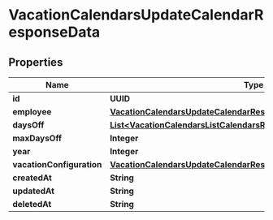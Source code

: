 

# VacationCalendarsUpdateCalendarResponseData


## Properties

| Name | Type | Description | Notes |
|------------ | ------------- | ------------- | -------------|
|**id** | **UUID** |  |  [optional] |
|**employee** | [**VacationCalendarsUpdateCalendarResponseDataEmployee**](VacationCalendarsUpdateCalendarResponseDataEmployee.md) |  |  [optional] |
|**daysOff** | [**List&lt;VacationCalendarsListCalendarsResponseDataInnerDaysOffInner&gt;**](VacationCalendarsListCalendarsResponseDataInnerDaysOffInner.md) |  |  [optional] |
|**maxDaysOff** | **Integer** |  |  [optional] |
|**year** | **Integer** |  |  [optional] |
|**vacationConfiguration** | [**VacationCalendarsUpdateCalendarResponseDataVacationConfiguration**](VacationCalendarsUpdateCalendarResponseDataVacationConfiguration.md) |  |  [optional] |
|**createdAt** | **String** |  |  [optional] |
|**updatedAt** | **String** |  |  [optional] |
|**deletedAt** | **String** |  |  [optional] |



